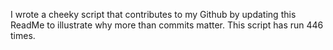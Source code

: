 I wrote a cheeky script that contributes to my Github by updating this ReadMe to illustrate why more than commits matter. This script has run 446 times.
